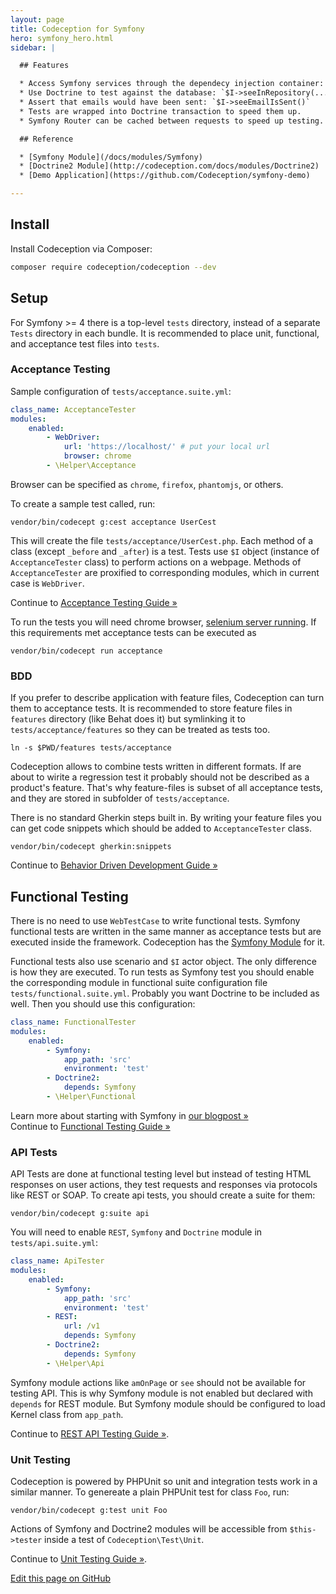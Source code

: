 ```yaml
---
layout: page
title: Codeception for Symfony
hero: symfony_hero.html
sidebar: |

  ## Features

  * Access Symfony services through the dependecy injection container: `$I->grabService(...)`
  * Use Doctrine to test against the database: `$I->seeInRepository(...)`
  * Assert that emails would have been sent: `$I->seeEmailIsSent()`
  * Tests are wrapped into Doctrine transaction to speed them up.
  * Symfony Router can be cached between requests to speed up testing.

  ## Reference

  * [Symfony Module](/docs/modules/Symfony) 
  * [Doctrine2 Module](http://codeception.com/docs/modules/Doctrine2)
  * [Demo Application](https://github.com/Codeception/symfony-demo)

---
```


## Install

Install Codeception via Composer:

```bash
composer require codeception/codeception --dev
```

## Setup

For Symfony >= 4 there is a top-level `tests` directory, instead of a separate `Tests` directory in each bundle.
It is recommended to place unit, functional, and acceptance test files into `tests`.

### Acceptance Testing

Sample configuration of `tests/acceptance.suite.yml`:

```yaml
class_name: AcceptanceTester
modules:
    enabled:
        - WebDriver:
            url: 'https://localhost/' # put your local url
            browser: chrome
        - \Helper\Acceptance            
```

Browser can be specified as `chrome`, `firefox`, `phantomjs`, or others. 

To create a sample test called, run:

```
vendor/bin/codecept g:cest acceptance UserCest
```

This will create the file `tests/acceptance/UserCest.php`. Each method of a class (except `_before` and `_after`) is a test. Tests use `$I` object (instance of `AcceptanceTester` class) to perform actions on a webpage. Methods of `AcceptanceTester` are proxified to corresponding modules, which in current case is `WebDriver`. 

<div class="alert alert-warning">
  <span class="glyphicon glyphicon-info-sign" aria-hidden="true"></span>
  Continue to <a href="http://codeception.com/docs/03-AcceptanceTests">Acceptance Testing Guide &raquo;</a>
</div>

To run the tests you will need chrome browser, [selenium server running](http://codeception.com/docs/modules/WebDriver#Selenium). If this requirements met acceptance tests can be executed as

```
vendor/bin/codecept run acceptance
```

### BDD

If you prefer to describe application with feature files, Codeception can turn them to acceptance tests. It is recommended to store feature files in `features` directory (like Behat does it) but symlinking it to `tests/acceptance/features` so they can be treated as tests too. 

```
ln -s $PWD/features tests/acceptance
```

Codeception allows to combine tests written in different formats. If are about to wirite a regression test it probably should not be described as a product's feature. That's why feature-files is subset of all acceptance tests, and they are stored in subfolder of `tests/acceptance`. 

There is no standard Gherkin steps built in. By writing your feature files you can get code snippets which should be added to `AcceptanceTester` class. 

```
vendor/bin/codecept gherkin:snippets
```

<div class="alert alert-warning">
  <span class="glyphicon glyphicon-info-sign" aria-hidden="true"></span>
  Continue to <a href="http://codeception.com/docs/07-BDD">Behavior Driven Development Guide &raquo;</a>
</div>

## Functional Testing

There is no need to use `WebTestCase` to write functional tests. Symfony functional tests are written in the same manner as acceptance tests but are executed inside the framework. Codeception has the [Symfony Module](http://codeception.com/docs/modules/Symfony) for it. 

Functional tests also use scenario and `$I` actor object. The only difference is how they are executed. To run tests as Symfony test you should enable the corresponding module in functional suite configuration file `tests/functional.suite.yml`. Probably you want Doctrine to be included as well. Then you should use this configuration:

```yaml
class_name: FunctionalTester
modules:
    enabled:
        - Symfony:
            app_path: 'src'
            environment: 'test'
        - Doctrine2:
            depends: Symfony
        - \Helper\Functional
```

<div class="alert alert-warning">
  <span class="glyphicon glyphicon-info-sign" aria-hidden="true"></span>
  Learn more about starting with Symfony in <a href="http://codeception.com/09-04-2015/using-codeception-for-symfony-projects.html">our blogpost &raquo;</a>
</div>

<div class="alert alert-warning">
  <span class="glyphicon glyphicon-info-sign" aria-hidden="true"></span>
  Continue to <a href="http://codeception.com/docs/04-FunctionalTests">Functional Testing Guide &raquo;</a>
</div>

### API Tests

API Tests are done at functional testing level but instead of testing HTML responses on user actions, they test requests and responses via protocols like REST or SOAP. To create api tests, you should create a suite for them:

```
vendor/bin/codecept g:suite api
```

You will need to enable `REST`, `Symfony` and `Doctrine` module in `tests/api.suite.yml`:

```yaml
class_name: ApiTester
modules:
    enabled:
        - Symfony:
            app_path: 'src'
            environment: 'test'
        - REST:
            url: /v1
            depends: Symfony
        - Doctrine2:
            depends: Symfony
        - \Helper\Api
```

Symfony module actions like `amOnPage` or `see` should not be available for testing API. This is why Symfony module is not enabled but declared with `depends` for REST module. But Symfony module should be configured to load Kernel class from `app_path`.


<div class="alert alert-warning">
  <span class="glyphicon glyphicon-info-sign" aria-hidden="true"></span>
  Continue to <a href="http://codeception.com/docs/10-WebServices#REST">REST API Testing Guide &raquo;</a>.
</div>


### Unit Testing

Codeception is powered by PHPUnit so unit and integration tests work in a similar manner. To genereate a plain PHPUnit test for class `Foo`, run:

```
vendor/bin/codecept g:test unit Foo
```

Actions of Symfony and Doctrine2 modules will be accessible from `$this->tester` inside a test of `Codeception\Test\Unit`.

<div class="alert alert-warning">
  <span class="glyphicon glyphicon-info-sign" aria-hidden="true"></span>
  Continue to <a href="http://codeception.com/docs/05-UnitTests">Unit Testing Guide &raquo;</a>.
</div>

[Edit this page on GitHub](https://github.com/Codeception/codeception.github.com/blob/master/for/symfony.md)
